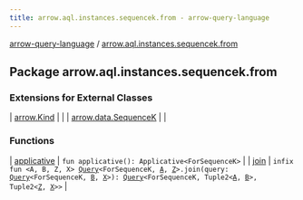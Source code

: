 ```yaml
---
title: arrow.aql.instances.sequencek.from - arrow-query-language
---
```


[arrow-query-language](../index.html) / [arrow.aql.instances.sequencek.from](./index.html)

## Package arrow.aql.instances.sequencek.from

### Extensions for External Classes

| [arrow.Kind](arrow.-kind/index.html) |  |
| [arrow.data.SequenceK](arrow.data.-sequence-k/index.html) |  |

### Functions

| [applicative](applicative.html) | `fun applicative(): Applicative<ForSequenceK>` |
| [join](join.html) | `infix fun <A, B, Z, X> `[`Query`](../arrow.aql/-query/index.html)`<ForSequenceK, `[`A`](join.html#A)`, `[`Z`](join.html#Z)`>.join(query: `[`Query`](../arrow.aql/-query/index.html)`<ForSequenceK, `[`B`](join.html#B)`, `[`X`](join.html#X)`>): `[`Query`](../arrow.aql/-query/index.html)`<ForSequenceK, Tuple2<`[`A`](join.html#A)`, `[`B`](join.html#B)`>, Tuple2<`[`Z`](join.html#Z)`, `[`X`](join.html#X)`>>` |

